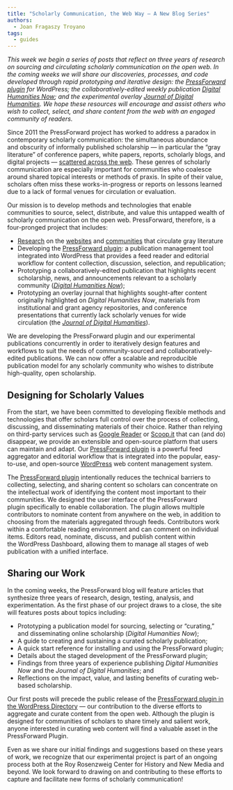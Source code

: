 ```yaml
---
title: "Scholarly Communication, the Web Way – A New Blog Series"
authors:
  - Joan Fragaszy Troyano
tags:
  - guides
---
```


*This week we begin a series of posts that reflect on three years of research on sourcing and circulating scholarly communication on the open web. In the coming weeks we will share our discoveries, processes, and code developed through rapid prototyping and iterative design: the [PressForward plugin](http://pressforward.org/the-pressforward-plugin "The PressForward Plugin") for WordPress; the collaboratively-edited weekly publication [Digital Humanities Now](http://digitalhumanitiesnow.org "Digital Humanities Now"); and the experimental overlay [Journal of Digital Humanities](http://journalofdigitalhumanities.org "Journal of Digital Humanities").* *We hope these resources will encourage and assist others who wish to collect, select, and share content from the web with an engaged community of readers.*

Since 2011 the PressForward project has worked to address a paradox in contemporary scholarly communication: the simultaneous abundance and obscurity of informally published scholarship — in particular the “gray literature” of conference papers, white papers, reports, scholarly blogs, and digital projects — [scattered across the web](http://pressforward.org/discovering-scholarship/ "Discovering Scholarship on the Open Web: Communities and Methods"). These genres of scholarly communication are especially important for communities who coalesce around shared topical interests or methods of praxis. In spite of their value, scholars often miss these works-in-progress or reports on lessons learned due to a lack of formal venues for circulation or evaluation.

Our mission is to develop methods and technologies that enable communities to source, select, distribute, and value this untapped wealth of scholarly communication on the open web. PressForward, therefore, is a four-pronged project that includes:

*   [Research](http://pressforward.org/research-and-reports/ "Research and Reports") on the [websites](http://pressforward.org/discovering-scholarship/ "Discovering Scholarship on the Open Web: Communities and Methods") and [communities](http://pressforward.org/survey-of-scholarship-available-on-scholarly-association-and-community-websites/ "Survey of Scholarship Available on Scholarly Association and Community Websites") that circulate gray literature
*   Developing the [PressForward plugin](http://pressforward.org/the-pressforward-plugin/ "The PressForward Plugin"): a publication management tool integrated into WordPress that provides a feed reader and editorial workflow for content collection, discussion, selection, and republication;
*   Prototyping a collaboratively-edited publication that highlights recent scholarship, news, and announcements relevant to a scholarly community (*[Digital Humanities Now](http://digitalhumanitiesnow.org "Digital Humanities Now")*);
*   Prototyping an overlay journal that highlights sought-after content originally highlighted on *Digital Humanities Now*, materials from institutional and grant agency repositories, and conference presentations that currently lack scholarly venues for wide circulation (the [*Journal of Digital Humanities*](http://journalofdigitalhumanities.org "Journal of Digital Humanities")).

We are developing the PressForward plugin and our experimental publications concurrently in order to iteratively design features and workflows to suit the needs of community-sourced and collaboratively-edited publications. We can now offer a scalable and reproducible publication model for any scholarly community who wishes to distribute high-quality, open scholarship.

## Designing for Scholarly Values

From the start, we have been committed to developing flexible methods and technologies that offer scholars full control over the process of collecting, discussing, and disseminating materials of their choice. Rather than relying on third-party services such as [Google Reader](http://www.google.com/reader/about/ "Google Reader") or [Scoop.it](http://www.scoop.it/ "Scoop.it") that can (and do) disappear, we provide an extensible and open-source platform that users can maintain and adapt. Our [PressForward plugin](http://pressforward.org/the-pressforward-plugin/ "The PressForward Plugin") is a powerful feed aggregator and editorial workflow that is integrated into the popular, easy-to-use, and open-source [WordPress](http://wordpress.org "WordPress") web content management system.

The [PressForward plugin](http://pressforward.org/the-pressforward-plugin/ "The PressForward Plugin") intentionally reduces the technical barriers to collecting, selecting, and sharing content so scholars can concentrate on the intellectual work of identifying the content most important to their communities. We designed the user interface of the PressForward plugin specifically to enable collaboration. The plugin allows multiple contributors to nominate content from anywhere on the web, in addition to choosing from the materials aggregated through feeds. Contributors work within a comfortable reading environment and can comment on individual items. Editors read, nominate, discuss, and publish content within the WordPress Dashboard, allowing them to manage all stages of web publication with a unified interface.

## Sharing our Work

In the coming weeks, the PressForward blog will feature articles that synthesize three years of research, design, testing, analysis, and experimentation. As the first phase of our project draws to a close, the site will features posts about topics including:

*   Prototyping a publication model for sourcing, selecting or “curating,” and disseminating online scholarship (*Digital* *Humanities Now*);
*   A guide to creating and sustaining a curated scholarly publication;
*   A quick start reference for installing and using the PressForward plugin;
*   Details about the staged development of the PressForward plugin;
*   Findings from three years of experience publishing *Digital Humanities Now* and the *Journal of Digital Humanities*; and
*   Reflections on the impact, value, and lasting benefits of curating web-based scholarship.

Our first posts will precede the public release of the [PressForward plugin in the WordPress Directory](http://wordpress.org/plugins/pressforward/ "PressForward Plugin") — our contribution to the diverse efforts to aggregate and curate content from the open web. Although the plugin is designed for communities of scholars to share timely and salient work, anyone interested in curating web content will find a valuable asset in the PressForward Plugin.

Even as we share our initial findings and suggestions based on these years of work, we recognize that our experimental project is part of an ongoing process both at the Roy Rosenzweig Center for History and New Media and beyond. We look forward to drawing on and contributing to these efforts to capture and facilitate new forms of scholarly communication!
